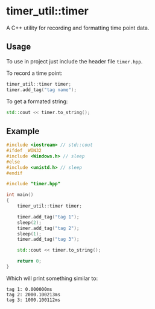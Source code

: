 # timer_util::timer

A C++ utility for recording and formatting time point data.

## Usage

To use in project just include the header file `timer.hpp`.

To record a time point:

```cpp
timer_util::timer timer;
timer.add_tag("tag name");
```

To get a formated string:

```cpp
std::cout << timer.to_string();
```

## Example

```cpp
#include <iostream> // std::cout
#ifdef _WIN32
#include <Windows.h> // sleep
#else
#include <unistd.h> // sleep
#endif

#include "timer.hpp"

int main()
{
    timer_util::timer timer;

    timer.add_tag("tag 1");
    sleep(2);
    timer.add_tag("tag 2");
    sleep(1);
    timer.add_tag("tag 3");

    std::cout << timer.to_string();

    return 0;
}
```

Which will print something similar to:

```
tag 1: 0.000000ms
tag 2: 2000.100213ms
tag 3: 1000.100112ms
```
